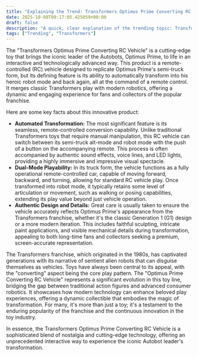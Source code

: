```yaml
---
title: "Explaining the Trend: Transformers Optimus Prime Converting RC Vehicle"
date: 2025-10-08T09:17:05.425059+00:00
draft: false
description: "A quick, clear explanation of the trending topic: Transformers Optimus Prime Converting RC Vehicle"
tags: ["Trending", "Transformers"]
---
```


The "Transformers Optimus Prime Converting RC Vehicle" is a cutting-edge toy that brings the iconic leader of the Autobots, Optimus Prime, to life in an interactive and technologically advanced way. This product is a remote-controlled (RC) vehicle designed to replicate Optimus Prime's semi-truck form, but its defining feature is its ability to automatically transform into his heroic robot mode and back again, all at the command of a remote control. It merges classic Transformers play with modern robotics, offering a dynamic and engaging experience for fans and collectors of the popular franchise.

Here are some key facts about this innovative product:

*   **Automated Transformation:** The most significant feature is its seamless, remote-controlled conversion capability. Unlike traditional Transformers toys that require manual manipulation, this RC vehicle can switch between its semi-truck alt-mode and robot mode with the push of a button on the accompanying remote. This process is often accompanied by authentic sound effects, voice lines, and LED lights, providing a highly immersive and impressive visual spectacle.
*   **Dual-Mode Playability:** In its truck form, the vehicle functions as a fully operational remote-controlled car, capable of moving forward, backward, and turning, allowing for standard RC vehicle play. Once transformed into robot mode, it typically retains some level of articulation or movement, such as walking or posing capabilities, extending its play value beyond just vehicle operation.
*   **Authentic Design and Details:** Great care is usually taken to ensure the vehicle accurately reflects Optimus Prime's appearance from the Transformers franchise, whether it's the classic Generation 1 (G1) design or a more modern iteration. This includes faithful sculpting, intricate paint applications, and visible mechanical details during transformation, appealing to both long-time fans and collectors seeking a premium, screen-accurate representation.

The Transformers franchise, which originated in the 1980s, has captivated generations with its narrative of sentient alien robots that can disguise themselves as vehicles. Toys have always been central to its appeal, with the "converting" aspect being the core play pattern. The "Optimus Prime Converting RC Vehicle" represents a significant evolution in this toy line, bridging the gap between traditional action figures and advanced consumer robotics. It showcases how modern technology can enhance beloved play experiences, offering a dynamic collectible that embodies the magic of transformation. For many, it's more than just a toy; it's a testament to the enduring popularity of the franchise and the continuous innovation in the toy industry.

In essence, the Transformers Optimus Prime Converting RC Vehicle is a sophisticated blend of nostalgia and cutting-edge technology, offering an unprecedented interactive way to experience the iconic Autobot leader's transformation.